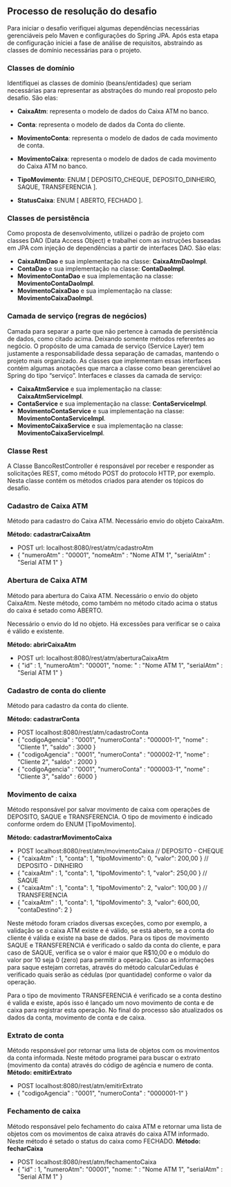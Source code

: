 ## Processo de resolução do desafio
Para iniciar o desafio verifiquei algumas dependências necessárias gerenciáveis pelo Maven e configurações do Spring JPA. Após esta etapa de configuração iniciei a fase de análise de requisitos, abstraindo as classes de domínio necessárias para o projeto.

### **Classes de domínio** ###

Identifiquei as classes de domínio (beans/entidades) que seriam necessárias para representar as abstrações do mundo real proposto pelo desafio. São elas: 
- **CaixaAtm**: representa o modelo de dados do Caixa ATM no banco.
- **Conta**: representa o modelo de dados da Conta do cliente.
- **MovimentoConta**: representa o modelo de dados de cada movimento de conta.
- **MovimentoCaixa**: representa o modelo de dados de cada movimento do Caixa ATM no banco.

- **TipoMovimento**: ENUM [ DEPOSITO_CHEQUE, DEPOSITO_DINHEIRO, SAQUE, TRANSFERENCIA ].
- **StatusCaixa**: ENUM [ ABERTO, FECHADO ].


### **Classes de persistência** ###

Como proposta de desenvolvimento, utilizei o padrão de projeto com classes DAO (Data Access Object) e trabalhei com as instruções baseadas em JPA com injeção de dependências a partir de interfaces DAO. São elas:
- **CaixaAtmDao** e sua implementação na classe: **CaixaAtmDaoImpl**.
- **ContaDao** e sua implementação na classe: **ContaDaoImpl**.
- **MovimentoContaDao** e sua implementação na classe: **MovimentoContaDaoImpl**.
- **MovimentoCaixaDao** e sua implementação na classe: **MovimentoCaixaDaoImpl**.

### **Camada de serviço (regras de negócios)** ###

Camada para separar a parte que não pertence à camada de persistência de dados, como citado acima. Deixando somente métodos referentes ao negócio.
O propósito de uma camada de serviço (Service Layer) tem justamente a responsabilidade dessa separação de camadas, mantendo o projeto mais organizado. As classes que implementam essas interfaces contém algumas anotações que marca a classe como bean gerenciável ao Spring do tipo “serviço”.
 Interfaces e classes da camada de serviço:
- **CaixaAtmService** e sua implementação na classe: **CaixaAtmServiceImpl**.
- **ContaService** e sua implementação na classe: **ContaServiceImpl**.
- **MovimentoContaService** e sua implementação na classe: **MovimentoContaServiceImpl**.
- **MovimentoCaixaService** e sua implementação na classe: **MovimentoCaixaServiceImpl**.

### **Classe Rest** ###

A Classe BancoRestController é responsável por receber e responder as solicitações REST, como método POST do protocolo HTTP, por exemplo.
Nesta classe contém os métodos criados para atender os tópicos do desafio.


### **Cadastro de Caixa ATM** ###

Método para cadastro do Caixa ATM. Necessário envio do objeto CaixaAtm.

**Método: cadastrarCaixaAtm**
- POST url: localhost:8080/rest/atm/cadastroAtm
- { "numeroAtm" : "00001", "nomeAtm" : "Nome ATM 1", "serialAtm" : "Serial ATM 1" }


### **Abertura de Caixa ATM** ###

Método para abertura do Caixa ATM. Necessário o envio do objeto CaixaAtm. 
Neste método, como também no método citado acima o status do caixa é setado como ABERTO. 

Necessário o envio do Id no objeto. Há excessões para verificar se o caixa é válido e existente.

**Método: abrirCaixaAtm**
- POST url: localhost:8080/rest/atm/aberturaCaixaAtm
- { "id" : 1, "numeroAtm": "00001", "nome: " : "Nome ATM 1", "serialAtm" : "Serial ATM 1" }


### **Cadastro de conta do cliente** ###

Método para cadastro da conta do cliente.

**Método: cadastrarConta**
- POST localhost:8080/rest/atm/cadastroConta
- { "codigoAgencia" : "0001", "numeroConta" : "000001-1", "nome" : "Cliente 1", "saldo" : 3000 }
- { "codigoAgencia" : "0001", "numeroConta" : "000002-1", "nome" : "Cliente 2", "saldo" : 2000 }
- { "codigoAgencia" : "0001", "numeroConta" : "000003-1", "nome" : "Cliente 3", "saldo" : 6000 }


### **Movimento de caixa** ###

Método responsável por salvar movimento de caixa com operações de DEPOSITO, SAQUE e TRANSFERENCIA. O tipo de movimento é indicado conforme ordem do ENUM [TipoMovimento].

**Método: cadastrarMovimentoCaixa**
- POST localhost:8080/rest/atm/movimentoCaixa
// DEPOSITO - CHEQUE
- { "caixaAtm" : 1, "conta": 1, "tipoMovimento": 0, "valor": 200,00 }
// DEPOSITO - DINHEIRO
- { "caixaAtm" : 1, "conta": 1, "tipoMovimento": 1, "valor": 250,00 }
// SAQUE
- { "caixaAtm" : 1, "conta": 1, "tipoMovimento": 2, "valor": 100,00 }
// TRANSFERENCIA 
- { "caixaAtm" : 1, "conta": 1, "tipoMovimento": 3, "valor": 600,00, "contaDestino": 2 }

Neste método foram criados diversas exceções, como por exemplo, a validação se o caixa ATM existe e é válido, se está aberto, se a conta do cliente é válida e existe na base de dados. 
Para os tipos de movimento SAQUE e TRANSFERENCIA é verificado o saldo da conta do cliente, e para caso de SAQUE, verifica se o valor é maior que R$10,00 e o módulo do valor por 10 seja 0 (zero) para permitir a operação. Caso as informações para saque estejam corretas, através do método calcularCedulas é verificado quais serão as cédulas (por quantidade) conforme o valor da operação.

Para o tipo de movimento TRANSFERENCIA é verificado se a conta destino é valida e existe, após isso é lançado um novo movimento de conta e de caixa para registrar esta operação.
No final do processo são atualizados os dados da conta, movimento de conta e de caixa.


### **Extrato de conta** ###

Método responsável por retornar uma lista de objetos com os movimentos da conta informada. Neste método programei para buscar o extrato (movimento da conta) através do código de agência e numero de conta.
**Método: emitirExtrato**

- POST localhost:8080/rest/atm/emitirExtrato
- { "codigoAgencia" : "0001", "numeroConta" : "0000001-1" }


### **Fechamento de caixa** ###

Método responsável pelo fechamento do caixa ATM e retornar uma lista de objetos com os movimentos de caixa através do caixa ATM informado. Neste método é setado o status do caixa como FECHADO.
**Método: fecharCaixa**

- POST localhost:8080/rest/atm/fechamentoCaixa
- { "id" : 1, "numeroAtm": "00001", "nome: " : "Nome ATM 1", "serialAtm" : "Serial ATM 1" }
